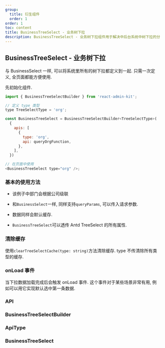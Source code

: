 ```yaml
---
group:
  title: 衍生组件
  order: 1
order: 1
toc: content
title: BusinessTreeSelect - 业务树下拉
description: BusinessTreeSelect - 业务树下拉组件用于解决中后台系统中树下拉的分页, 如何复用等问题.
---
```


## BusinessTreeSelect - 业务树下拉

与 BusinessSelect 一样, 可以将系统里所有的树下拉都定义到一起. 只需一次定义, 全页面都能方便使用.

先初始化组件.

```js
import { BusinessTreeSelectBuilder } from 'react-admin-kit';

// 定义 type 类型
type TreeSelectType = 'org';

const BusinessTreeSelect = BusinessTreeSelectBuilder<TreeSelectType>(
  {
    apis: [
      {
        type: 'org',
        api: queryOrgFunction,
      },
    ],
  })

// 在页面中使用
<BusinessTreeSelect type="org" />;
```

### 基本的使用方法

- 该例子中部门会根据公司级联

- 和`BusinessSelect`一样, 同样支持`queryParams`, 可以传入请求参数.

- 数据同样会默认缓存.

- `BusinessTreeSelect`可以透传 Antd TreeSelect 的所有属性.

<code src="./demos/basic/index.tsx"></code>

### 清除缓存

使用`clearTreeSelectCache(type: string)`方法清除缓存. type 不传清除所有类型的缓存.

<code src="./demos/clearCache/index.tsx"></code>

### onLoad 事件
当下拉数据加载完成后会触发 onLoad 事件. 这个事件对于某些场景非常有用, 例如可以用它实现默认选中第一条数据.

<code src="./demos/onLoad/index.tsx"></code>

### API

### BusinessTreeSelectBuilder

<API filePath='src/BusinessTreeSelectBuilder/index.tsx' name='BusinessTreeSelectBuilder' ></API>

### ApiType

<API name='BizTreeApi' ></API>

### BusinessTreeSelect

<API name='BusinessTreeSelectSelf'></API>
